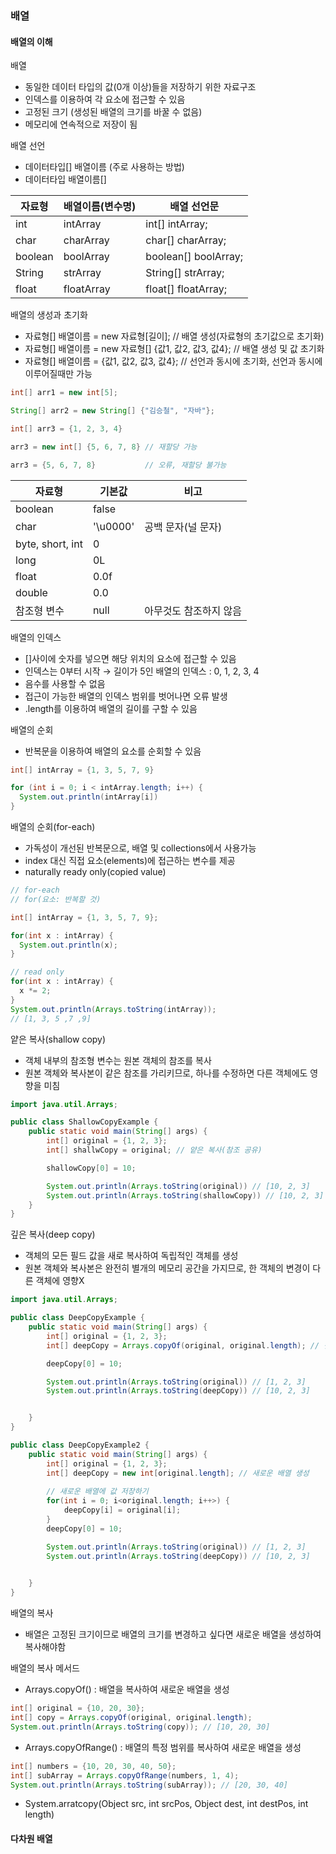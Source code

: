 ### 배열
#### 배열의 이해
배열
- 동일한 데이터 타입의 값(0개 이상)들을 저장하기 위한 자료구조
- 인덱스를 이용하여 각 요소에 접근할 수 있음
- 고정된 크기 (생성된 배열의 크기를 바꿀 수 없음)
- 메모리에 연속적으로 저장이 됨

배열 선언
- 데이터타입[] 배열이름 (주로 사용하는 방법)
- 데이터타입 배열이름[]

자료형|배열이름(변수명)|배열 선언문
---|---|---
int|intArray|int[] intArray;
char|charArray|char[] charArray;
boolean|boolArray|boolean[] boolArray;
String|strArray|String[] strArray;
float|floatArray|float[] floatArray;

배열의 생성과 초기화
- 자료형[] 배열이름 = new 자료형[길이];   // 배열 생성(자료형의 초기값으로 초기화)
- 자료형[] 배열이름 = new 자료형[] {값1, 값2, 값3, 값4};  // 배열 생성 및 값 초기화
- 자료형[] 배열이름 = {값1, 값2, 값3, 값4};   // 선언과 동시에 초기화, 선언과 동시에 이루어질때만 가능
```java
int[] arr1 = new int[5];

String[] arr2 = new String[] {"김승철", "자바"};

int[] arr3 = {1, 2, 3, 4}

arr3 = new int[] {5, 6, 7, 8} // 재할당 가능

arr3 = {5, 6, 7, 8}           // 오류, 재할당 불가능
```

자료형|기본값|비고
---|---|---
boolean|false|
char|'\u0000'|공백 문자(널 문자)
byte, short, int|0|
long|0L|
float|0.0f|
double|0.0|
참조형 변수|null|아무것도 참조하지 않음

배열의 인덱스
- []사이에 숫자를 넣으면 해당 위치의 요소에 접근할 수 있음
- 인덱스는 0부터 시작 → 길이가 5인 배열의 인덱스 : 0, 1, 2, 3, 4
- 음수를 사용할 수 없음
- 접근이 가능한 배열의 인덱스 범위를 벗어나면 오류 발생
- .length를 이용하여 배열의 길이를 구할 수 있음

배열의 순회
- 반복문을 이용하여 배열의 요소를 순회할 수 있음
```java
int[] intArray = {1, 3, 5, 7, 9}

for (int i = 0; i < intArray.length; i++) {
  System.out.println(intArray[i])
}
```

배열의 순회(for-each)
- 가독성이 개선된 반복문으로, 배열 및 collections에서 사용가능
- index 대신 직접 요소(elements)에 접근하는 변수를 제공
- naturally ready only(copied value)

```java
// for-each
// for(요소: 반복할 것)

int[] intArray = {1, 3, 5, 7, 9};

for(int x : intArray) {
  System.out.println(x);
}

// read only
for(int x : intArray) {
  x *= 2;
}
System.out.println(Arrays.toString(intArray));
// [1, 3, 5 ,7 ,9]
```

얕은 복사(shallow copy)
- 객체 내부의 참조형 변수는 원본 객체의 참조를 복사
- 원본 객체와 복사본이 같은 참조를 가리키므로, 하나를 수정하면 다른 객체에도 영향을 미침
```java
import java.util.Arrays;

public class ShallowCopyExample {
    public static void main(String[] args) {
        int[] original = {1, 2, 3};
        int[] shallwCopy = original; // 얕은 복사(참조 공유)

        shallowCopy[0] = 10;

        System.out.println(Arrays.toString(original)) // [10, 2, 3]
        System.out.println(Arrays.toString(shallowCopy)) // [10, 2, 3]
    }
}
```

깊은 복사(deep copy)
- 객체의 모든 필드 값을 새로 복사하여 독립적인 객체를 생성
- 원본 객체와 복사본은 완전히 별개의 메모리 공간을 가지므로, 한 객체의 변경이 다른 객체에 영향X
```java
import java.util.Arrays;

public class DeepCopyExample {
    public static void main(String[] args) {
        int[] original = {1, 2, 3};
        int[] deepCopy = Arrays.copyOf(original, original.length); // 깊은 복사

        deepCopy[0] = 10;

        System.out.println(Arrays.toString(original)) // [1, 2, 3]
        System.out.println(Arrays.toString(deepCopy)) // [10, 2, 3]


    }
}

public class DeepCopyExample2 {
    public static void main(String[] args) {
        int[] original = {1, 2, 3};
        int[] deepCopy = new int[original.length]; // 새로운 배열 생성
        
        // 새로운 배열에 값 저장하기
        for(int i = 0; i<original.length; i++>) {
            deepCopy[i] = original[i];
        }
        deepCopy[0] = 10;

        System.out.println(Arrays.toString(original)) // [1, 2, 3]
        System.out.println(Arrays.toString(deepCopy)) // [10, 2, 3]

        
    }
}
```

배열의 복사
- 배열은 고정된 크기이므로 배열의 크기를 변경하고 싶다면 새로운 배열을 생성하여 복사해야함

배열의 복사 메서드
- Arrays.copyOf() : 배열을 복사하여 새로운 배열을 생성
```java
int[] original = {10, 20, 30};
int[] copy = Arrays.copyOf(original, original.length);
System.out.println(Arrays.toString(copy)); // [10, 20, 30]
```
- Arrays.copyOfRange() : 배열의 특정 범위를 복사하여 새로운 배열을 생성
```java
int[] numbers = {10, 20, 30, 40, 50};
int[] subArray = Arrays.copyOfRange(numbers, 1, 4);
System.out.println(Arrays.toString(subArray)); // [20, 30, 40]
```
- System.arratcopy(Object src, int srcPos, Object dest, int destPos, int length)

#### 다차원 배열
